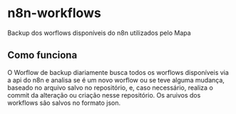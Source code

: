 # n8n-workflows
Backup dos worflows disponíveis do n8n utilizados pelo Mapa

## Como funciona
O Worflow de backup diariamente busca todos os worflows disponíveis via a api do n8n e analisa se é um novo worflow ou se teve alguma mudança, baseado no arquivo salvo no repositório, e, caso necessário, realiza o commit da alteração ou criação nesse repositório. 
Os aruivos dos workflows são salvos no formato json. 
